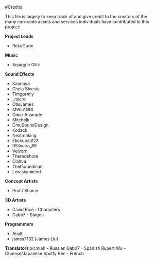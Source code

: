 #Credits

This file is largely to keep track of and give credit to the creators of the many non-code assets and services individuals have contributed to this project:

**Project Leads**  
* RokuGurin

**Music**  
* Squiggle Glitz  

**Sound Effects**  
* Kaonaya  
* Chela Sivesta  
* Timgormly  
* _micro  
* OtisJames  
* MWLANDI  
* Omar Alvarado  
* Mitchelk  
* CmuSoundDesign  
* Kodack  
* Nextmaking  
* Ekokubza123  
* RSilveira_88  
* Velvorn  
* Theredshore  
* Clahva  
* Thefsoundman  
* Lewisisminted

**Concept Artists**  
* Profit Shame

**3D Artists**  
* David Rice - Characters
* Gabo7 - Stages

**Programmers**  
* Abyll
* james7132 (James Liu)

**Translators**
xicmiah - Russian
Gabo7 - Spanish
Rupert Wu - Chinese/Japanese
Spotty Ren - French
